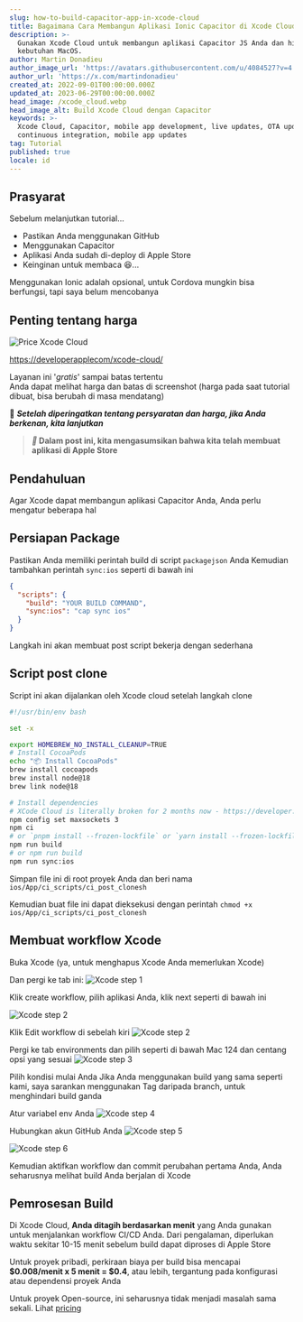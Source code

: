 ```yaml
---
slug: how-to-build-capacitor-app-in-xcode-cloud
title: Bagaimana Cara Membangun Aplikasi Ionic Capacitor di Xcode Cloud
description: >-
  Gunakan Xcode Cloud untuk membangun aplikasi Capacitor JS Anda dan hindari
  kebutuhan MacOS.
author: Martin Donadieu
author_image_url: 'https://avatars.githubusercontent.com/u/4084527?v=4'
author_url: 'https://x.com/martindonadieu'
created_at: 2022-09-01T00:00:00.000Z
updated_at: 2023-06-29T00:00:00.000Z
head_image: /xcode_cloud.webp
head_image_alt: Build Xcode Cloud dengan Capacitor
keywords: >-
  Xcode Cloud, Capacitor, mobile app development, live updates, OTA updates,
  continuous integration, mobile app updates
tag: Tutorial
published: true
locale: id
---
```


## Prasyarat

Sebelum melanjutkan tutorial...

-   Pastikan Anda menggunakan GitHub
-   Menggunakan Capacitor
-   Aplikasi Anda sudah di-deploy di Apple Store
-   Keinginan untuk membaca 😆...

Menggunakan Ionic adalah opsional, untuk Cordova mungkin bisa berfungsi, tapi saya belum mencobanya

## Penting tentang harga

![Price Xcode Cloud](/xcode_cloud_pricewebp)

[https://developerapplecom/xcode-cloud/](https://developerapplecom/xcode-cloud/)

Layanan ini '_gratis_' sampai batas tertentu  
Anda dapat melihat harga dan batas di screenshot (harga pada saat tutorial dibuat, bisa berubah di masa mendatang)

🔴 **_Setelah diperingatkan tentang persyaratan dan harga, jika Anda berkenan, kita lanjutkan_**

> **_📣_ Dalam post ini, kita mengasumsikan bahwa kita telah membuat aplikasi di Apple Store**

## Pendahuluan

Agar Xcode dapat membangun aplikasi Capacitor Anda, Anda perlu mengatur beberapa hal

## Persiapan Package

Pastikan Anda memiliki perintah build di script `packagejson` Anda
Kemudian tambahkan perintah `sync:ios` seperti di bawah ini

```json
{
  "scripts": {
    "build": "YOUR BUILD COMMAND",
    "sync:ios": "cap sync ios"
  }
}
```
Langkah ini akan membuat post script bekerja dengan sederhana

## Script post clone
Script ini akan dijalankan oleh Xcode cloud setelah langkah clone

```bash
#!/usr/bin/env bash

set -x

export HOMEBREW_NO_INSTALL_CLEANUP=TRUE
# Install CocoaPods
echo "📦 Install CocoaPods"
brew install cocoapods
brew install node@18
brew link node@18

# Install dependencies
# XCode Cloud is literally broken for 2 months now - https://developer.apple.com/forums/thread/738136?answerId=774510022#774510022
npm config set maxsockets 3
npm ci
# or `pnpm install --frozen-lockfile` or `yarn install --frozen-lockfile` or bun install
npm run build 
# or npm run build
npm run sync:ios
```

Simpan file ini di root proyek Anda dan beri nama `ios/App/ci_scripts/ci_post_clonesh`

Kemudian buat file ini dapat dieksekusi dengan perintah `chmod +x ios/App/ci_scripts/ci_post_clonesh`

## Membuat workflow Xcode

Buka Xcode (ya, untuk menghapus Xcode Anda memerlukan Xcode)

Dan pergi ke tab ini:
![Xcode step 1](/xcode_step_1webp)

Klik create workflow, pilih aplikasi Anda, klik next seperti di bawah ini

![Xcode step 2](/xcode_step_2webp)

Klik Edit workflow di sebelah kiri
![Xcode step 2](/xcode_step_3webp)

Pergi ke tab environments dan pilih seperti di bawah Mac 124 dan centang opsi yang sesuai
![Xcode step 3](/xcode_step_3webp)

Pilih kondisi mulai Anda
Jika Anda menggunakan build yang sama seperti kami, saya sarankan menggunakan Tag daripada branch, untuk menghindari build ganda

Atur variabel env Anda
![Xcode step 4](/xcode_step_4webp)

Hubungkan akun GitHub Anda
![Xcode step 5](/xcode_step_5webp)

![Xcode step 6](/xcode_step_6webp)

Kemudian aktifkan workflow dan commit perubahan pertama Anda, Anda seharusnya melihat build Anda berjalan di Xcode

## **Pemrosesan Build**

Di Xcode Cloud, **Anda ditagih berdasarkan menit** yang Anda gunakan untuk menjalankan workflow CI/CD Anda. Dari pengalaman, diperlukan waktu sekitar 10-15 menit sebelum build dapat diproses di Apple Store

Untuk proyek pribadi, perkiraan biaya per build bisa mencapai **$0.008/menit x 5 menit = $0.4**, atau lebih, tergantung pada konfigurasi atau dependensi proyek Anda

Untuk proyek Open-source, ini seharusnya tidak menjadi masalah sama sekali. Lihat [pricing](https://githubcom/pricing/)